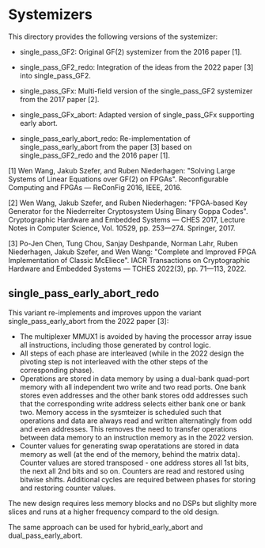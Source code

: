 Systemizers
===========

This directory provides the following versions of the systemizer:

- single\_pass\_GF2:
  Original GF(2) systemizer from the 2016 paper [1].

- single\_pass\_GF2\_redo:
  Integration of the ideas from the 2022 paper [3] into single\_pass\_GF2.

- single\_pass\_GFx:
  Multi-field version of the single\_pass\_GF2 systemizer from the 2017 paper [2].

- single\_pass\_GFx\_abort:
  Adapted version of single\_pass\_GFx supporting early abort.

- single\_pass\_early\_abort\_redo:
  Re-implementation of single\_pass\_early\_abort from the paper [3] based on single\_pass\_GF2\_redo and the 2016 paper [1].


[1] Wen Wang, Jakub Szefer, and Ruben Niederhagen: "Solving Large Systems of Linear Equations over GF(2) on FPGAs". Reconfigurable Computing and FPGAs — ReConFig 2016, IEEE, 2016.

[2] Wen Wang, Jakub Szefer, and Ruben Niederhagen: "FPGA-based Key Generator for the Niederreiter Cryptosystem Using Binary Goppa Codes". Cryptographic Hardware and Embedded Systems — CHES 2017, Lecture Notes in Computer Science, Vol. 10529, pp. 253—274. Springer, 2017.

[3] Po-Jen Chen, Tung Chou, Sanjay Deshpande, Norman Lahr, Ruben Niederhagen, Jakub Szefer, and Wen Wang: "Complete and Improved FPGA Implementation of Classic McEliece". IACR Transactions on Cryptographic Hardware and Embedded Systems — TCHES 2022(3), pp. 71—113, 2022.


single\_pass\_early\_abort\_redo
--------------------------------

This variant re-implements and improves uppon the variant single\_pass\_early\_abort from the 2022 paper [3]:

- The multiplexer MMUX1 is avoided by having the processor array issue all instructions, including those generated by control logic.
- All steps of each phase are interleaved (while in the 2022 design the pivoting step is not interleaved with the other steps of the corresponding phase).
- Operations are stored in data memory by using a dual-bank quad-port memory with all independent two write and two read ports. One bank stores even addresses and the other bank stores odd addresses such that the corresponding write address selects either bank one or bank two. Memory access in the sysmteizer is scheduled such that operations and data are always read and written alternatingly from odd and even addresses.
  This removes the need to transfer operations between data memory to an instruction memory as in the 2022 version.
- Counter values for generating swap operatations are stored in data memory as well (at the end of the memory, behind the matrix data). Counter values are stored transposed - one address stores all 1st bits, the next all 2nd bits and so on. Counters are read and restored using bitwise shifts. Additional cycles are required between phases for storing and restoring counter values.

The new design requires less memory blocks and no DSPs but slighlty more slices and runs at a higher frequency compard to the old design.

The same approach can be used for hybrid\_early\_abort and dual\_pass\_early\_abort.

